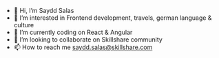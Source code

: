 - 👋 Hi, I’m Saydd Salas
- 👀 I’m interested in Frontend development, travels, german language & culture
- 🌱 I’m currently coding on React & Angular 
- 💞️ I’m looking to collaborate on Skillshare community
- 📫 How to reach me saydd.salas@skillshare.com
